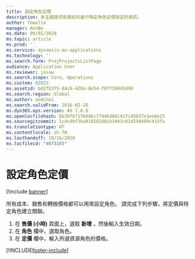 ```yaml
---
title: 設定角色定價
description: 本主題提供有關如何進行特定角色定價設定的資訊。
author: Yowelle
manager: AnnBe
ms.date: 09/01/2020
ms.topic: article
ms.prod: ''
ms.service: dynamics-ax-applications
ms.technology: ''
ms.search.form: ProjProjectsListPage
audience: Application User
ms.reviewer: josaw
ms.search.scope: Core, Operations
ms.custom: 82022
ms.assetid: bd2fb375-84c6-428a-8e54-f0f719045898
ms.search.region: Global
ms.author: andchoi
ms.search.validFrom: 2016-02-28
ms.dyn365.ops.version: AX 7.0.0
ms.openlocfilehash: 6b36f671fb8d6c77446d66c41fc45837e1ee8e25
ms.sourcegitcommit: 5c4c9bf3ba018562d6cb3443c01d550489c415fa
ms.translationtype: HT
ms.contentlocale: zh-TW
ms.lasthandoff: 10/16/2020
ms.locfileid: "4073165"
---
```

# <a name="set-up-role-based-pricing"></a>設定角色定價

[!include [banner](../includes/banner.md)]

所有成本、銷售和轉撥價格都可以用來設定角色。 請完成下列步驟，將定價與特定角色建立關聯。

1. 在 **售價 (小時)** 頁面上，選取 **新增** ，然後輸入生效日期。
2. 在 **角色** 欄中，選取角色。
3. 在 **定價** 欄中，輸入所選資源角色的價格。


[!INCLUDE[footer-include](../includes/footer-banner.md)]